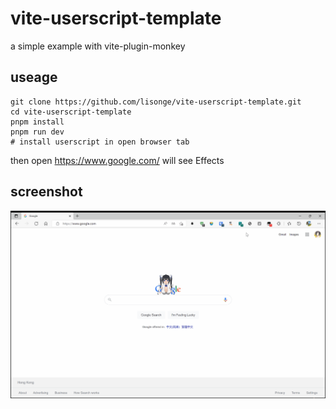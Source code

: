 # vite-userscript-template

a simple example with vite-plugin-monkey

## useage

```shell
git clone https://github.com/lisonge/vite-userscript-template.git
cd vite-userscript-template
pnpm install
pnpm run dev
# install userscript in open browser tab
```

then open <https://www.google.com/> will see Effects

## screenshot

![image](./screenshot/2022-05-12_00-41-42.gif)

